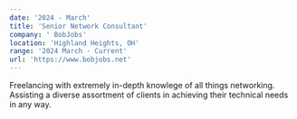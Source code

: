 ```yaml
---
date: '2024 - March'
title: 'Senior Network Consultant'
company: ' BobJobs'
location: 'Highland Heights, OH'
range: '2024 March - Current'
url: 'https://www.bobjobs.net'
---
```


Freelancing with extremely in-depth knowlege of all things networking. Assisting a diverse assortment of clients in achieving their technical needs in any way.
